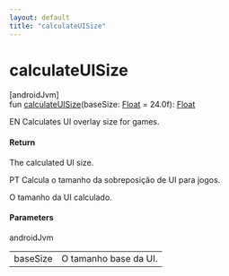 ```yaml
---
layout: default
title: "calculateUISize"
---
```


# calculateUISize

[androidJvm]\
fun [calculateUISize](calculate-u-i-size.md)(baseSize: [Float](https://kotlinlang.org/api/core/kotlin-stdlib/kotlin/-float/index.html) = 24.0f): [Float](https://kotlinlang.org/api/core/kotlin-stdlib/kotlin/-float/index.html)

EN Calculates UI overlay size for games.

#### Return

The calculated UI size.

PT Calcula o tamanho da sobreposição de UI para jogos.

O tamanho da UI calculado.

#### Parameters

androidJvm

| | |
|---|---|
| baseSize | O tamanho base da UI. |